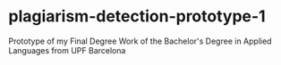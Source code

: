 # plagiarism-detection-prototype-1
Prototype of my Final Degree Work of the Bachelor's Degree in Applied Languages from UPF Barcelona
